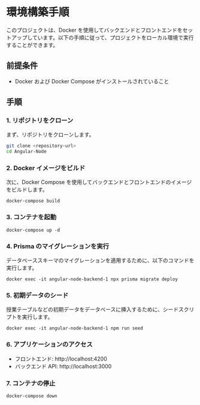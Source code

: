 # 環境構築手順

このプロジェクトは、Docker を使用してバックエンドとフロントエンドをセットアップしています。以下の手順に従って、プロジェクトをローカル環境で実行することができます。

## 前提条件

- Docker および Docker Compose がインストールされていること

## 手順

### 1. リポジトリをクローン

まず、リポジトリをクローンします。

```bash
git clone <repository-url>
cd Angular-Node
```

### 2. Docker イメージをビルド

次に、Docker Compose を使用してバックエンドとフロントエンドのイメージをビルドします。

```
docker-compose build
```

### 3. コンテナを起動

```
docker-compose up -d
```

### 4. Prisma のマイグレーションを実行

データベーススキーマのマイグレーションを適用するために、以下のコマンドを実行します。

```
docker exec -it angular-node-backend-1 npx prisma migrate deploy
```

### 5. 初期データのシード

授業テーブルなどの初期データをデータベースに挿入するために、シードスクリプトを実行します。

```
docker exec -it angular-node-backend-1 npm run seed
```

### 6. アプリケーションのアクセス

- フロントエンド: http://localhost:4200
- バックエンド API: http://localhost:3000

### 7. コンテナの停止

```
docker-compose down
```
